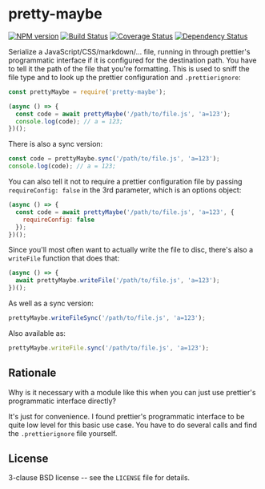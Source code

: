 # pretty-maybe

[![NPM version](https://badge.fury.io/js/pretty-maybe.svg)](http://badge.fury.io/js/pretty-maybe)
[![Build Status](https://travis-ci.org/papandreou/pretty-maybe.svg?branch=master)](https://travis-ci.org/papandreou/pretty-maybe)
[![Coverage Status](https://coveralls.io/repos/papandreou/pretty-maybe/badge.svg)](https://coveralls.io/r/papandreou/pretty-maybe)
[![Dependency Status](https://david-dm.org/papandreou/pretty-maybe.svg)](https://david-dm.org/papandreou/pretty-maybe)

Serialize a JavaScript/CSS/markdown/... file, running in through prettier's
programmatic interface if it is configured for the destination path. You have to
tell it the path of the file that you're formatting. This is used to sniff the
file type and to look up the prettier configuration and `.prettierignore`:

```js
const prettyMaybe = require('pretty-maybe');

(async () => {
  const code = await prettyMaybe('/path/to/file.js', 'a=123');
  console.log(code); // a = 123;
})();
```

There is also a sync version:

```js
const code = prettyMaybe.sync('/path/to/file.js', 'a=123');
console.log(code); // a = 123;
```

You can also tell it not to require a prettier configuration file by passing
`requireConfig: false` in the 3rd parameter, which is an options object:

```js
(async () => {
  const code = await prettyMaybe('/path/to/file.js', 'a=123', {
    requireConfig: false
  });
})();
```

Since you'll most often want to actually write the file to disc, there's also a `writeFile` function that does that:

```js
(async () => {
  await prettyMaybe.writeFile('/path/to/file.js', 'a=123');
})();
```

As well as a sync version:

```js
prettyMaybe.writeFileSync('/path/to/file.js', 'a=123');
```

Also available as:

```js
prettyMaybe.writeFile.sync('/path/to/file.js', 'a=123');
```

## Rationale

Why is it necessary with a module like this when you can just use prettier's
programmatic interface directly?

It's just for convenience. I found prettier's programmatic interface to be quite
low level for this basic use case. You have to do several calls and find the
`.prettierignore` file yourself.

## License

3-clause BSD license -- see the `LICENSE` file for details.
